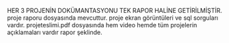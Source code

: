 HER 3 PROJENİN DOKÜMANTASYONU TEK RAPOR HALİNE GETİRİLMİŞTİR. proje raporu dosyasında mevcuttur.
proje ekran görüntüleri ve sql sorguları vardır.
projeteslimi.pdf dosyasında hem video hemde tüm projelerin açıklamaları vardır rapor şeklinde.
